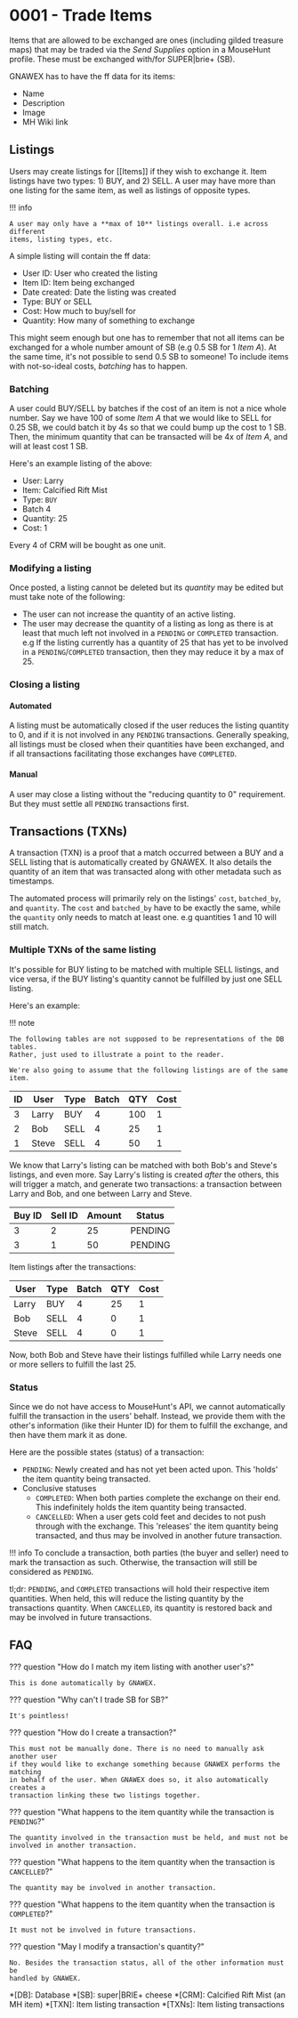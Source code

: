 # 0001 - Trade Items

Items that are allowed to be exchanged are ones (including gilded treasure maps)
that may be traded via the _Send Supplies_ option in a MouseHunt profile. These
must be exchanged with/for SUPER|brie+ (SB).

GNAWEX has to have the ff data for its items:

- Name
- Description
- Image
- MH Wiki link

## Listings

Users may create listings for [[Items]] if they wish to exchange it. Item
listings have two types: 1) BUY, and 2) SELL. A user may have more than one
listing for the same item, as well as listings of opposite types.

!!! info

    A user may only have a **max of 10** listings overall. i.e across different
    items, listing types, etc.

A simple listing will contain the ff data:

- User ID: User who created the listing
- Item ID: Item being exchanged
- Date created: Date the listing was created
- Type: BUY or SELL
- Cost: How much to buy/sell for
- Quantity: How many of something to exchange

This might seem enough but one has to remember that not all items can be exchanged
for a whole number amount of SB (e.g 0.5 SB for 1 _Item A_). At the same time,
it's not possible to send 0.5 SB to someone! To include items with not-so-ideal
costs, _batching_ has to happen.

### Batching

A user could BUY/SELL by batches if the cost of an item is not a nice whole
number. Say we have 100 of some _Item A_ that we would like to SELL for 0.25
SB, we could batch it by 4s so that we could bump up the cost to 1 SB. Then,
the minimum quantity that can be transacted will be 4x of _Item A_, and will at
least cost 1 SB.

Here's an example listing of the above:

- User: Larry
- Item: Calcified Rift Mist
- Type: `BUY`
- Batch 4
- Quantity: 25
- Cost: 1

Every 4 of <span title="Acronym for Calcified Rift Mist">CRM</span> will be
bought as one unit.

### Modifying a listing

Once posted, a listing cannot be deleted but its _quantity_ may be edited but
must take note of the following:

- The user can not increase the quantity of an active listing.
- The user may decrease the quantity of a listing as long as there is at least
that much left not involved in a `PENDING` or `COMPLETED` transaction. e.g If
the listing currently has a quantity of 25 that has yet to be involved in a
`PENDING`/`COMPLETED` transaction, then they may reduce it by a max of 25.

### Closing a listing

#### Automated

A listing must be automatically closed if the user reduces the listing quantity
to 0, and if it is not involved in any `PENDING` transactions. Generally
speaking, all listings must be closed when their quantities have been exchanged,
and if all transactions facilitating those exchanges have `COMPLETED`.

#### Manual

A user may close a listing without the "reducing quantity to 0" requirement. But
they must settle all `PENDING` transactions first.

## Transactions (TXNs)

A transaction (TXN) is a proof that a match occurred between a BUY and a SELL
listing that is automatically created by GNAWEX. It also details the quantity
of an item that was transacted along with other metadata such as timestamps.

The automated process will primarily rely on the listings' `cost`, `batched_by`,
and `quantity`. The `cost` and `batched_by` have to be exactly the same, while
the `quantity` only needs to match at least one. e.g quantities 1 and 10 will
still match.

### Multiple TXNs of the same listing

It's possible for BUY listing to be matched with multiple SELL listings, and
vice versa, if the BUY listing's quantity cannot be fulfilled by just one SELL
listing.

Here's an example:

!!! note

    The following tables are not supposed to be representations of the DB tables.
    Rather, just used to illustrate a point to the reader.

    We're also going to assume that the following listings are of the same item.

ID | User | Type | Batch | QTY | Cost
-- |---- | ---- | ----- | -------- | ----
3  | Larry | BUY  | 4 | 100 | 1
2  | Bob | SELL | 4 | 25 | 1
1  | Steve | SELL | 4| 50 | 1

We know that Larry's listing can be matched with both Bob's and Steve's
listings, and even more. Say Larry's listing is created _after_ the others,
this will trigger a match, and generate two transactions: a transaction between
Larry and Bob, and one between Larry and Steve.

Buy ID | Sell ID | Amount | Status
-- | -- | -- | --
3 | 2  | 25 | PENDING
3 | 1 | 50 | PENDING

Item listings after the transactions:

User | Type | Batch | QTY | Cost
---- | ---- | ----- | -------- | ----
Larry | BUY  | 4 | 25 | 1
Bob | SELL | 4 | 0 | 1
Steve | SELL | 4| 0 | 1

Now, both Bob and Steve have their listings fulfilled while Larry needs one or
more sellers to fulfill the last 25.

### Status

Since we do not have access to MouseHunt's API, we cannot automatically fulfill
the transaction in the users' behalf. Instead, we provide them with the other's
information (like their Hunter ID) for them to fulfill the exchange, and then
have them mark it as done.

Here are the possible states (status) of a transaction:

- `PENDING`: Newly created and has not yet been acted upon. This 'holds' the
item quantity being transacted.
- Conclusive statuses
  - `COMPLETED`: When both parties complete the exchange on their end.
  This indefinitely holds the item quantity being transacted.
  - `CANCELLED`: When a user gets cold feet and decides to not push through
  with the exchange. This 'releases' the item quantity being transacted, and
  thus may be involved in another future transaction.

!!! info
    To conclude a transaction, both parties (the buyer and seller) need to mark
    the transaction as such. Otherwise, the transaction will still be considered
    as `PENDING`.

tl;dr: `PENDING`, and `COMPLETED` transactions will hold their respective item
quantities. When held, this will reduce the listing quantity by the transactions
quantity. When `CANCELLED`, its quantity is restored back and may be involved
in future transactions.

## FAQ

??? question "How do I match my item listing with another user's?"

    This is done automatically by GNAWEX.

??? question "Why can't I trade SB for SB?"

    It's pointless!

??? question "How do I create a transaction?"

    This must not be manually done. There is no need to manually ask another user
    if they would like to exchange something because GNAWEX performs the matching
    in behalf of the user. When GNAWEX does so, it also automatically creates a
    transaction linking these two listings together.

??? question "What happens to the item quantity while the transaction is `PENDING`?"

    The quantity involved in the transaction must be held, and must not be
    involved in another transaction.

??? question "What happens to the item quantity when the transaction is `CANCELLED`?"

    The quantity may be involved in another transaction.

??? question "What happens to the item quantity when the transaction is `COMPLETED`?"

    It must not be involved in future transactions.

??? question "May I modify a transaction's quantity?"

    No. Besides the transaction status, all of the other information must be
    handled by GNAWEX.

*[DB]: Database
*[SB]: super|BRIE+ cheese
*[CRM]: Calcified Rift Mist (an MH item)
*[TXN]: Item listing transaction
*[TXNs]: Item listing transactions
